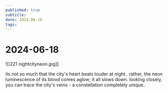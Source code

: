 ```yaml
---
published: true
subtitle: 
date: 2024-06-18
tags: 
---
```


# 2024-06-18

![[221 nightcityneon.jpg]]

its not so much that the city's heart beats louder at night.. rather, the neon luminescence of its blood comes aglow; it all slows down. looking closely, you can trace the city's veins - a constellation completely unique..